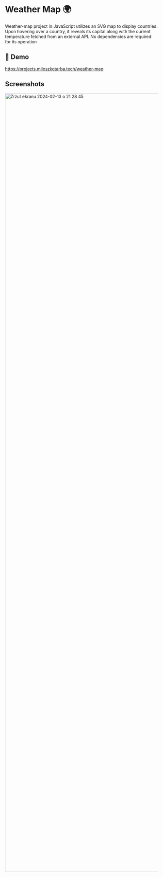 # Weather Map  🌍	

Weather-map project in JavaScript utilizes an SVG map to display countries. Upon hovering over a country, it reveals its capital along with the current temperature fetched from an external API. No dependencies are required for its operation




## 🔗 Demo

https://projects.miloszkotarba.tech/weather-map




## Screenshots

<img width="2560" alt="Zrzut ekranu 2024-02-13 o 21 28 45" src="https://github.com/miloszkotarba/VPS/assets/111527970/2ad56e0f-89a4-48db-ac30-75359bfb64d6">
